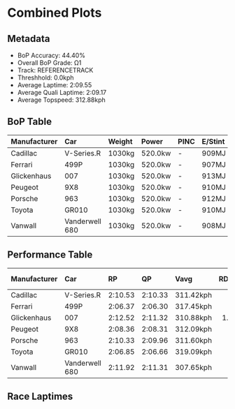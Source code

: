 # Combined Plots

## Metadata

- BoP Accuracy: 44.40%
- Overall BoP Grade: Ω1
- Track: REFERENCETRACK
- Threshhold: 0.0kph
- Average Laptime: 2:09.55
- Average Quali Laptime: 2:09.17
- Average Topspeed: 312.88kph

## BoP Table
| Manufacturer   | Car            | Weight   | Power   | PINC   | E/Stint   | FDS   | RDP    | QDP    | TDP    |
|:---------------|:---------------|:---------|:--------|:-------|:----------|:------|:-------|:-------|:-------|
| Cadillac       | V-Series.R     | 1030kg   | 520.0kw | -      | 909MJ     | -     | 36.81% | 66.67% | 20.86% |
| Ferrari        | 499P           | 1030kg   | 520.0kw | -      | 907MJ     | -     | 39.06% | 25.00% | 9.38%  |
| Glickenhaus    | 007            | 1030kg   | 520.0kw | -      | 913MJ     | -     | 37.50% | 75.00% | 27.50% |
| Peugeot        | 9X8            | 1030kg   | 520.0kw | -      | 910MJ     | -     | 41.12% | 66.67% | 8.57%  |
| Porsche        | 963            | 1030kg   | 520.0kw | -      | 912MJ     | -     | 33.50% | 32.00% | 28.93% |
| Toyota         | GR010          | 1030kg   | 520.0kw | -      | 910MJ     | -     | 43.94% | 60.00% | 7.58%  |
| Vanwall        | Vanderwell 680 | 1030kg   | 520.0kw | -      | 908MJ     | -     | 35.48% | 30.00% | 43.55% |

## Performance Table
| Manufacturer   | Car            | RP      | QP      | Vavg      |   RDLC | BOP-Grade   | Match   |
|:---------------|:---------------|:--------|:--------|:----------|-------:|:------------|:--------|
| Cadillac       | V-Series.R     | 2:10.53 | 2:10.33 | 311.42kph |   1    | +C1         | 80.00%  |
| Ferrari        | 499P           | 2:06.37 | 2:06.30 | 317.45kph |   1    | -Ω1         | 12.00%  |
| Glickenhaus    | 007            | 2:12.52 | 2:11.32 | 310.88kph |   1.01 | +Ω1         | 15.56%  |
| Peugeot        | 9X8            | 2:08.36 | 2:08.31 | 312.09kph |   1    | -C1         | 79.55%  |
| Porsche        | 963            | 2:10.33 | 2:09.96 | 311.60kph |   1    | +C2         | 71.21%  |
| Toyota         | GR010          | 2:06.85 | 2:06.66 | 319.09kph |   1    | -Ω1         | 20.69%  |
| Vanwall        | Vanderwell 680 | 2:11.92 | 2:11.31 | 307.65kph |   1    | +Ω1         | 31.82%  |

## Race Laptimes
<div>                        <script type="text/javascript">window.PlotlyConfig = {MathJaxConfig: 'local'};</script>
        <script charset="utf-8" src="https://cdn.plot.ly/plotly-3.0.1.min.js"></script>                <div id="65ebf137-ede2-4f82-a585-f95c56ed4e80" class="plotly-graph-div" style="height:100%; width:100%;"></div>            <script type="text/javascript">                window.PLOTLYENV=window.PLOTLYENV || {};                                if (document.getElementById("65ebf137-ede2-4f82-a585-f95c56ed4e80")) {                    Plotly.newPlot(                        "65ebf137-ede2-4f82-a585-f95c56ed4e80",                        [{"box":{"visible":true},"line":{"color":"rgb(0,30,255)"},"name":"V-Series.R","points":false,"y":[131.61179440939378,130.950376339099,131.59710982688958,129.919396275781,131.05255655902425,131.57569481073756,129.75847772583876,131.6191367006459,131.14739448769743,131.82349714049647,131.1853296591667,131.78372639621418,131.18165851354064,130.973626928064,129.02486045823147,130.23021993878723,130.24184523326974,131.15228934853218,129.11480352606992,129.141725260661,130.66219140745343,130.12987529167498,129.962226308085,129.46233864533673,129.81293305262528,131.1853296591667,128.90187707975852,129.5461631371317,130.6517898281796,130.50188471511552,130.0546168063408,130.56184676034113,129.6526263602874,130.28895826880415,129.7890706060559,130.08031482572318,131.00544352348984,131.88101175530474,131.52735805999444,130.17331718158331,129.6042896095443,130.72460088309637,130.1304871492793,129.2114770275561,130.2895701264085,131.58670824761575,130.83718268229552,129.62080976486158,131.6191367006459,131.0843731544501,130.32566972506476,130.20023891617444,131.7341659302624,130.9210071740905,130.78945778915676,129.57492044453585,131.0231873940158,131.66563787857598,130.81209652051746,128.85537590182844],"type":"violin"},{"box":{"visible":true},"line":{"color":"rgb(255,0,0)"},"name":"499P","points":false,"y":[127.47245241009286,127.77397618295572,126.98322115017105,125.57928832632734,125.54710989997439,126.22047326624916,125.83135266609216,127.76742131832825,127.9140119272695,127.26090905166137,127.39736941526927,126.11321184507264,125.96542944256278,126.42546176005317,127.2066824442888,125.50241764115083,125.3987316006802,125.92192897730787,125.22175025573893,125.61921341087636,125.28610710844485,125.05251556899378,127.29070389087707,127.80913409323021,125.07515964679772,127.4545755065634,125.23903126248405,126.47790067707281,126.78597931456312,127.11789382342603,126.40102999189631,126.15909589746482,127.1000169198966,125.82479780146467,126.90158329072007,127.39021865385749,124.84275990091524,126.20438405307269,125.73362559346464,125.92073718373922,125.261675340288,127.47483599723009,126.86284999973965,126.90992584570046,126.10546518687657,127.97240981213226,124.97147360632708,125.2116200104056,125.10972166028792,127.65241323895565],"type":"violin"},{"box":{"visible":true},"line":{"color":"rgb(255,85,0)"},"name":"007","points":false,"y":[132.1652216804385,133.50841545195698,131.70128759719302,132.6439228963072,131.53269616641148,133.18046204828343,133.31644272785542,132.83774151198668,131.75543375014473,133.7656096784777,133.60932419154884,134.07510416637223,131.84219065430602,133.57486754876138,133.29736851488377,130.46392494280744,132.045238727875,131.39240840649109,133.51149193792014,132.11046023029414,132.16645227482377,131.0669161915881,130.30148648395226,130.43254478598314,130.2651839495869,132.79713189727286,132.92019133579956,130.53591471434555,134.06095233094166,132.3910357501349,131.5031619011651,133.45857637935367,131.91110393988095,132.9140383638732,130.36793858075663,134.2055471712105,132.9140383638732,133.7496119514692,134.12186675301234,132.56516485565012,133.02233066977666,133.89051500858224,134.09356308215123,132.93311257684482,132.50301983919417],"type":"violin"},{"box":{"visible":true},"line":{"color":"rgb(171,214,0)"},"name":"9X8","points":false,"y":[128.3453182392266,128.54029143460127,129.21367108158972,128.18705296026505,128.0348053725188,129.12099863687456,129.42609558148862,129.55427240437385,128.91940598116312,127.99027445752581,128.072716827175,127.08701900611413,127.18149675819384,127.51728392800577,127.06716062510375,128.7659548551738,128.60648603796918,127.89880555105374,126.62847093551075,128.58121173486506,128.1202565877756,129.0397598054685,129.76790044251587,128.06609736683816,127.85908878903298,129.30213114245413,128.70637971214265,128.54871620230261,127.02924917044757,129.41646727554422,128.45845083407363,128.11664597304642,129.68064391989446,127.75979688398107,127.8169649505261,127.86390294200518,129.30995414103398,128.658839951542,127.2687532808152,129.50071495255793,127.5202927736134,128.92662721062143,127.41377963910318,129.07767126012467],"type":"violin"},{"box":{"visible":true},"line":{"color":"rgb(255,128,102)"},"name":"963","points":false,"y":[131.03002258321516,131.5101722343247,129.51608133634926,131.9486762524299,132.08524943125312,131.25356164272407,130.70175700541574,131.48996185360198,129.6324441344498,129.09350064851049,130.3514437395552,132.13179455049334,131.38401046375253,131.97011150471155,129.94662368932123,131.76433308280744,131.89478190383593,129.77330436372938,129.40155584558715,130.577432542182,132.1244453211396,132.37738129806343,131.1714952482742,130.48801691837843,130.95653028967794,130.6564367577345,130.6435756063655,131.35645085367608,129.080027061362,130.68093418891354,132.26714285775762,132.47537102277965,130.04828802871432,130.66562329442664,129.94356151042388,129.57426273539954,129.91171484989107,128.98020002930733,129.2655951025434,128.95937721280515,129.315202400681,129.43891442813523,128.78360814409538,131.22293985375023,130.18241146441966,128.83076569911506,128.82341646976136,130.07156058833445,129.9735708636182,128.39593629568674,129.9423366388649,128.55394472679168,129.7028742490896,129.62815708399344,128.16688531416256,128.85771287341203,131.43606750500803,131.26091087207777,132.4190269310678,129.99316880856145,129.55221504733836,130.3802282211906,130.45310807894828,128.55333229101223,129.67347733167472,128.81912941930503],"type":"violin"},{"box":{"visible":true},"line":{"color":"rgb(102,5,0)"},"name":"GR010","points":false,"y":[127.68426066001567,127.3968496825588,126.84701998655432,127.01303999216606,126.83868923358455,128.04069787636487,126.33884405539867,126.0657143687471,126.45725975832605,127.58845700086334,127.32365806718157,126.78453933928107,127.06183440241755,128.38999444731144,127.26593785017675,127.64915248678595,127.03922235864245,126.68040492715903,126.89700450437289,126.2347096432766,127.19691161128445,125.75093091724672,125.83721371586213,126.20198168518111,125.23977971717329,125.22847369528576,126.4828470710189,124.85835024191479,126.68099998094257,125.40698983035215,127.23023462316348,126.77263826360998,127.17191935237516,128.13412132038295,126.77561353252777,127.06123934863399,126.82559805034636,126.01930017362983,126.79941568386995,125.68190467835439,126.39299394970215,126.09903738062616,127.3873288220219,126.64708191527995,128.2775292822196,127.95739034666722,128.04010282258133,125.9818117852659,126.90235998842489,125.56170381407635,127.48372753495777,128.09306260931768,128.3275138000382,126.16032792033228,127.66462388515838,128.20195745170818,127.45814022226489,125.69618596915969],"type":"violin"},{"box":{"visible":true},"line":{"color":"rgb(81,128,38)"},"name":"Vanderwell 680","points":false,"y":[133.2277326158051,132.13670237545236,132.55434801551993,133.8532811515892,133.32953757358956,132.8125401072504,132.35257794858566,130.33733041075584,130.05767341828766,132.7530516680631,131.15177007303157,132.46603528105632,133.16947074237424,132.2317612215764,133.0903572510839,131.3406611995232,131.67122067088363,129.6430941926112,133.66193689358465,130.2208066638941,130.491264413189,129.68050444818257],"type":"violin"}],                        {"template":{"data":{"histogram2dcontour":[{"type":"histogram2dcontour","colorbar":{"outlinewidth":0,"ticks":""},"colorscale":[[0.0,"#0d0887"],[0.1111111111111111,"#46039f"],[0.2222222222222222,"#7201a8"],[0.3333333333333333,"#9c179e"],[0.4444444444444444,"#bd3786"],[0.5555555555555556,"#d8576b"],[0.6666666666666666,"#ed7953"],[0.7777777777777778,"#fb9f3a"],[0.8888888888888888,"#fdca26"],[1.0,"#f0f921"]]}],"choropleth":[{"type":"choropleth","colorbar":{"outlinewidth":0,"ticks":""}}],"histogram2d":[{"type":"histogram2d","colorbar":{"outlinewidth":0,"ticks":""},"colorscale":[[0.0,"#0d0887"],[0.1111111111111111,"#46039f"],[0.2222222222222222,"#7201a8"],[0.3333333333333333,"#9c179e"],[0.4444444444444444,"#bd3786"],[0.5555555555555556,"#d8576b"],[0.6666666666666666,"#ed7953"],[0.7777777777777778,"#fb9f3a"],[0.8888888888888888,"#fdca26"],[1.0,"#f0f921"]]}],"heatmap":[{"type":"heatmap","colorbar":{"outlinewidth":0,"ticks":""},"colorscale":[[0.0,"#0d0887"],[0.1111111111111111,"#46039f"],[0.2222222222222222,"#7201a8"],[0.3333333333333333,"#9c179e"],[0.4444444444444444,"#bd3786"],[0.5555555555555556,"#d8576b"],[0.6666666666666666,"#ed7953"],[0.7777777777777778,"#fb9f3a"],[0.8888888888888888,"#fdca26"],[1.0,"#f0f921"]]}],"contourcarpet":[{"type":"contourcarpet","colorbar":{"outlinewidth":0,"ticks":""}}],"contour":[{"type":"contour","colorbar":{"outlinewidth":0,"ticks":""},"colorscale":[[0.0,"#0d0887"],[0.1111111111111111,"#46039f"],[0.2222222222222222,"#7201a8"],[0.3333333333333333,"#9c179e"],[0.4444444444444444,"#bd3786"],[0.5555555555555556,"#d8576b"],[0.6666666666666666,"#ed7953"],[0.7777777777777778,"#fb9f3a"],[0.8888888888888888,"#fdca26"],[1.0,"#f0f921"]]}],"surface":[{"type":"surface","colorbar":{"outlinewidth":0,"ticks":""},"colorscale":[[0.0,"#0d0887"],[0.1111111111111111,"#46039f"],[0.2222222222222222,"#7201a8"],[0.3333333333333333,"#9c179e"],[0.4444444444444444,"#bd3786"],[0.5555555555555556,"#d8576b"],[0.6666666666666666,"#ed7953"],[0.7777777777777778,"#fb9f3a"],[0.8888888888888888,"#fdca26"],[1.0,"#f0f921"]]}],"mesh3d":[{"type":"mesh3d","colorbar":{"outlinewidth":0,"ticks":""}}],"scatter":[{"fillpattern":{"fillmode":"overlay","size":10,"solidity":0.2},"type":"scatter"}],"parcoords":[{"type":"parcoords","line":{"colorbar":{"outlinewidth":0,"ticks":""}}}],"scatterpolargl":[{"type":"scatterpolargl","marker":{"colorbar":{"outlinewidth":0,"ticks":""}}}],"bar":[{"error_x":{"color":"#2a3f5f"},"error_y":{"color":"#2a3f5f"},"marker":{"line":{"color":"#E5ECF6","width":0.5},"pattern":{"fillmode":"overlay","size":10,"solidity":0.2}},"type":"bar"}],"scattergeo":[{"type":"scattergeo","marker":{"colorbar":{"outlinewidth":0,"ticks":""}}}],"scatterpolar":[{"type":"scatterpolar","marker":{"colorbar":{"outlinewidth":0,"ticks":""}}}],"histogram":[{"marker":{"pattern":{"fillmode":"overlay","size":10,"solidity":0.2}},"type":"histogram"}],"scattergl":[{"type":"scattergl","marker":{"colorbar":{"outlinewidth":0,"ticks":""}}}],"scatter3d":[{"type":"scatter3d","line":{"colorbar":{"outlinewidth":0,"ticks":""}},"marker":{"colorbar":{"outlinewidth":0,"ticks":""}}}],"scattermap":[{"type":"scattermap","marker":{"colorbar":{"outlinewidth":0,"ticks":""}}}],"scattermapbox":[{"type":"scattermapbox","marker":{"colorbar":{"outlinewidth":0,"ticks":""}}}],"scatterternary":[{"type":"scatterternary","marker":{"colorbar":{"outlinewidth":0,"ticks":""}}}],"scattercarpet":[{"type":"scattercarpet","marker":{"colorbar":{"outlinewidth":0,"ticks":""}}}],"carpet":[{"aaxis":{"endlinecolor":"#2a3f5f","gridcolor":"white","linecolor":"white","minorgridcolor":"white","startlinecolor":"#2a3f5f"},"baxis":{"endlinecolor":"#2a3f5f","gridcolor":"white","linecolor":"white","minorgridcolor":"white","startlinecolor":"#2a3f5f"},"type":"carpet"}],"table":[{"cells":{"fill":{"color":"#EBF0F8"},"line":{"color":"white"}},"header":{"fill":{"color":"#C8D4E3"},"line":{"color":"white"}},"type":"table"}],"barpolar":[{"marker":{"line":{"color":"#E5ECF6","width":0.5},"pattern":{"fillmode":"overlay","size":10,"solidity":0.2}},"type":"barpolar"}],"pie":[{"automargin":true,"type":"pie"}]},"layout":{"autotypenumbers":"strict","colorway":["#636efa","#EF553B","#00cc96","#ab63fa","#FFA15A","#19d3f3","#FF6692","#B6E880","#FF97FF","#FECB52"],"font":{"color":"#2a3f5f"},"hovermode":"closest","hoverlabel":{"align":"left"},"paper_bgcolor":"white","plot_bgcolor":"#E5ECF6","polar":{"bgcolor":"#E5ECF6","angularaxis":{"gridcolor":"white","linecolor":"white","ticks":""},"radialaxis":{"gridcolor":"white","linecolor":"white","ticks":""}},"ternary":{"bgcolor":"#E5ECF6","aaxis":{"gridcolor":"white","linecolor":"white","ticks":""},"baxis":{"gridcolor":"white","linecolor":"white","ticks":""},"caxis":{"gridcolor":"white","linecolor":"white","ticks":""}},"coloraxis":{"colorbar":{"outlinewidth":0,"ticks":""}},"colorscale":{"sequential":[[0.0,"#0d0887"],[0.1111111111111111,"#46039f"],[0.2222222222222222,"#7201a8"],[0.3333333333333333,"#9c179e"],[0.4444444444444444,"#bd3786"],[0.5555555555555556,"#d8576b"],[0.6666666666666666,"#ed7953"],[0.7777777777777778,"#fb9f3a"],[0.8888888888888888,"#fdca26"],[1.0,"#f0f921"]],"sequentialminus":[[0.0,"#0d0887"],[0.1111111111111111,"#46039f"],[0.2222222222222222,"#7201a8"],[0.3333333333333333,"#9c179e"],[0.4444444444444444,"#bd3786"],[0.5555555555555556,"#d8576b"],[0.6666666666666666,"#ed7953"],[0.7777777777777778,"#fb9f3a"],[0.8888888888888888,"#fdca26"],[1.0,"#f0f921"]],"diverging":[[0,"#8e0152"],[0.1,"#c51b7d"],[0.2,"#de77ae"],[0.3,"#f1b6da"],[0.4,"#fde0ef"],[0.5,"#f7f7f7"],[0.6,"#e6f5d0"],[0.7,"#b8e186"],[0.8,"#7fbc41"],[0.9,"#4d9221"],[1,"#276419"]]},"xaxis":{"gridcolor":"white","linecolor":"white","ticks":"","title":{"standoff":15},"zerolinecolor":"white","automargin":true,"zerolinewidth":2},"yaxis":{"gridcolor":"white","linecolor":"white","ticks":"","title":{"standoff":15},"zerolinecolor":"white","automargin":true,"zerolinewidth":2},"scene":{"xaxis":{"backgroundcolor":"#E5ECF6","gridcolor":"white","linecolor":"white","showbackground":true,"ticks":"","zerolinecolor":"white","gridwidth":2},"yaxis":{"backgroundcolor":"#E5ECF6","gridcolor":"white","linecolor":"white","showbackground":true,"ticks":"","zerolinecolor":"white","gridwidth":2},"zaxis":{"backgroundcolor":"#E5ECF6","gridcolor":"white","linecolor":"white","showbackground":true,"ticks":"","zerolinecolor":"white","gridwidth":2}},"shapedefaults":{"line":{"color":"#2a3f5f"}},"annotationdefaults":{"arrowcolor":"#2a3f5f","arrowhead":0,"arrowwidth":1},"geo":{"bgcolor":"white","landcolor":"#E5ECF6","subunitcolor":"white","showland":true,"showlakes":true,"lakecolor":"white"},"title":{"x":0.05},"mapbox":{"style":"light"}}},"xaxis":{"showticklabels":false,"title":{}}},                        {"responsive": true}                    )                };            </script>        </div>

## Quali Laptimes
<div>                        <script type="text/javascript">window.PlotlyConfig = {MathJaxConfig: 'local'};</script>
        <script charset="utf-8" src="https://cdn.plot.ly/plotly-3.0.1.min.js"></script>                <div id="333441c5-eb73-4110-9007-6a92c16fdb21" class="plotly-graph-div" style="height:100%; width:100%;"></div>            <script type="text/javascript">                window.PLOTLYENV=window.PLOTLYENV || {};                                if (document.getElementById("333441c5-eb73-4110-9007-6a92c16fdb21")) {                    Plotly.newPlot(                        "333441c5-eb73-4110-9007-6a92c16fdb21",                        [{"box":{"visible":true},"line":{"color":"rgb(0,30,255)"},"name":"V-Series.R","points":false,"y":[130.42258373728893,130.22077073125436,130.58477701207744,130.3210581759709,130.1966274575263,130.31177230146014,130.23748530537378,130.30681983505437],"type":"violin"},{"box":{"visible":true},"line":{"color":"rgb(255,0,0)"},"name":"499P","points":false,"y":[126.20123230067676,126.20967095174859,126.35071697680618,126.26874150925133,126.46885809181171],"type":"violin"},{"box":{"visible":true},"line":{"color":"rgb(255,85,0)"},"name":"007","points":false,"y":[131.32474168053997,131.31103983229627,131.327855736959],"type":"violin"},{"box":{"visible":true},"line":{"color":"rgb(171,214,0)"},"name":"9X8","points":false,"y":[128.21550252231748,128.4341579151735,128.34827933469245,128.19844861981062,128.41954028445335,128.22159320178423],"type":"violin"},{"box":{"visible":true},"line":{"color":"rgb(255,128,102)"},"name":"963","points":false,"y":[130.15818834522213,129.90841096261087,129.78507175879045,130.15013101029916,129.95117681720188,129.76895708894457,130.02369283150836,129.90717137262274],"type":"violin"},{"box":{"visible":true},"line":{"color":"rgb(102,5,0)"},"name":"GR010","points":false,"y":[126.72995817147273,126.79139161094679,126.59504552007878,126.47940610459823,126.71068493555931,126.67394532959935],"type":"violin"},{"box":{"visible":true},"line":{"color":"rgb(81,128,38)"},"name":"Vanderwell 680","points":false,"y":[131.32729540303086,131.21446327695347,131.40045029796016],"type":"violin"}],                        {"template":{"data":{"histogram2dcontour":[{"type":"histogram2dcontour","colorbar":{"outlinewidth":0,"ticks":""},"colorscale":[[0.0,"#0d0887"],[0.1111111111111111,"#46039f"],[0.2222222222222222,"#7201a8"],[0.3333333333333333,"#9c179e"],[0.4444444444444444,"#bd3786"],[0.5555555555555556,"#d8576b"],[0.6666666666666666,"#ed7953"],[0.7777777777777778,"#fb9f3a"],[0.8888888888888888,"#fdca26"],[1.0,"#f0f921"]]}],"choropleth":[{"type":"choropleth","colorbar":{"outlinewidth":0,"ticks":""}}],"histogram2d":[{"type":"histogram2d","colorbar":{"outlinewidth":0,"ticks":""},"colorscale":[[0.0,"#0d0887"],[0.1111111111111111,"#46039f"],[0.2222222222222222,"#7201a8"],[0.3333333333333333,"#9c179e"],[0.4444444444444444,"#bd3786"],[0.5555555555555556,"#d8576b"],[0.6666666666666666,"#ed7953"],[0.7777777777777778,"#fb9f3a"],[0.8888888888888888,"#fdca26"],[1.0,"#f0f921"]]}],"heatmap":[{"type":"heatmap","colorbar":{"outlinewidth":0,"ticks":""},"colorscale":[[0.0,"#0d0887"],[0.1111111111111111,"#46039f"],[0.2222222222222222,"#7201a8"],[0.3333333333333333,"#9c179e"],[0.4444444444444444,"#bd3786"],[0.5555555555555556,"#d8576b"],[0.6666666666666666,"#ed7953"],[0.7777777777777778,"#fb9f3a"],[0.8888888888888888,"#fdca26"],[1.0,"#f0f921"]]}],"contourcarpet":[{"type":"contourcarpet","colorbar":{"outlinewidth":0,"ticks":""}}],"contour":[{"type":"contour","colorbar":{"outlinewidth":0,"ticks":""},"colorscale":[[0.0,"#0d0887"],[0.1111111111111111,"#46039f"],[0.2222222222222222,"#7201a8"],[0.3333333333333333,"#9c179e"],[0.4444444444444444,"#bd3786"],[0.5555555555555556,"#d8576b"],[0.6666666666666666,"#ed7953"],[0.7777777777777778,"#fb9f3a"],[0.8888888888888888,"#fdca26"],[1.0,"#f0f921"]]}],"surface":[{"type":"surface","colorbar":{"outlinewidth":0,"ticks":""},"colorscale":[[0.0,"#0d0887"],[0.1111111111111111,"#46039f"],[0.2222222222222222,"#7201a8"],[0.3333333333333333,"#9c179e"],[0.4444444444444444,"#bd3786"],[0.5555555555555556,"#d8576b"],[0.6666666666666666,"#ed7953"],[0.7777777777777778,"#fb9f3a"],[0.8888888888888888,"#fdca26"],[1.0,"#f0f921"]]}],"mesh3d":[{"type":"mesh3d","colorbar":{"outlinewidth":0,"ticks":""}}],"scatter":[{"fillpattern":{"fillmode":"overlay","size":10,"solidity":0.2},"type":"scatter"}],"parcoords":[{"type":"parcoords","line":{"colorbar":{"outlinewidth":0,"ticks":""}}}],"scatterpolargl":[{"type":"scatterpolargl","marker":{"colorbar":{"outlinewidth":0,"ticks":""}}}],"bar":[{"error_x":{"color":"#2a3f5f"},"error_y":{"color":"#2a3f5f"},"marker":{"line":{"color":"#E5ECF6","width":0.5},"pattern":{"fillmode":"overlay","size":10,"solidity":0.2}},"type":"bar"}],"scattergeo":[{"type":"scattergeo","marker":{"colorbar":{"outlinewidth":0,"ticks":""}}}],"scatterpolar":[{"type":"scatterpolar","marker":{"colorbar":{"outlinewidth":0,"ticks":""}}}],"histogram":[{"marker":{"pattern":{"fillmode":"overlay","size":10,"solidity":0.2}},"type":"histogram"}],"scattergl":[{"type":"scattergl","marker":{"colorbar":{"outlinewidth":0,"ticks":""}}}],"scatter3d":[{"type":"scatter3d","line":{"colorbar":{"outlinewidth":0,"ticks":""}},"marker":{"colorbar":{"outlinewidth":0,"ticks":""}}}],"scattermap":[{"type":"scattermap","marker":{"colorbar":{"outlinewidth":0,"ticks":""}}}],"scattermapbox":[{"type":"scattermapbox","marker":{"colorbar":{"outlinewidth":0,"ticks":""}}}],"scatterternary":[{"type":"scatterternary","marker":{"colorbar":{"outlinewidth":0,"ticks":""}}}],"scattercarpet":[{"type":"scattercarpet","marker":{"colorbar":{"outlinewidth":0,"ticks":""}}}],"carpet":[{"aaxis":{"endlinecolor":"#2a3f5f","gridcolor":"white","linecolor":"white","minorgridcolor":"white","startlinecolor":"#2a3f5f"},"baxis":{"endlinecolor":"#2a3f5f","gridcolor":"white","linecolor":"white","minorgridcolor":"white","startlinecolor":"#2a3f5f"},"type":"carpet"}],"table":[{"cells":{"fill":{"color":"#EBF0F8"},"line":{"color":"white"}},"header":{"fill":{"color":"#C8D4E3"},"line":{"color":"white"}},"type":"table"}],"barpolar":[{"marker":{"line":{"color":"#E5ECF6","width":0.5},"pattern":{"fillmode":"overlay","size":10,"solidity":0.2}},"type":"barpolar"}],"pie":[{"automargin":true,"type":"pie"}]},"layout":{"autotypenumbers":"strict","colorway":["#636efa","#EF553B","#00cc96","#ab63fa","#FFA15A","#19d3f3","#FF6692","#B6E880","#FF97FF","#FECB52"],"font":{"color":"#2a3f5f"},"hovermode":"closest","hoverlabel":{"align":"left"},"paper_bgcolor":"white","plot_bgcolor":"#E5ECF6","polar":{"bgcolor":"#E5ECF6","angularaxis":{"gridcolor":"white","linecolor":"white","ticks":""},"radialaxis":{"gridcolor":"white","linecolor":"white","ticks":""}},"ternary":{"bgcolor":"#E5ECF6","aaxis":{"gridcolor":"white","linecolor":"white","ticks":""},"baxis":{"gridcolor":"white","linecolor":"white","ticks":""},"caxis":{"gridcolor":"white","linecolor":"white","ticks":""}},"coloraxis":{"colorbar":{"outlinewidth":0,"ticks":""}},"colorscale":{"sequential":[[0.0,"#0d0887"],[0.1111111111111111,"#46039f"],[0.2222222222222222,"#7201a8"],[0.3333333333333333,"#9c179e"],[0.4444444444444444,"#bd3786"],[0.5555555555555556,"#d8576b"],[0.6666666666666666,"#ed7953"],[0.7777777777777778,"#fb9f3a"],[0.8888888888888888,"#fdca26"],[1.0,"#f0f921"]],"sequentialminus":[[0.0,"#0d0887"],[0.1111111111111111,"#46039f"],[0.2222222222222222,"#7201a8"],[0.3333333333333333,"#9c179e"],[0.4444444444444444,"#bd3786"],[0.5555555555555556,"#d8576b"],[0.6666666666666666,"#ed7953"],[0.7777777777777778,"#fb9f3a"],[0.8888888888888888,"#fdca26"],[1.0,"#f0f921"]],"diverging":[[0,"#8e0152"],[0.1,"#c51b7d"],[0.2,"#de77ae"],[0.3,"#f1b6da"],[0.4,"#fde0ef"],[0.5,"#f7f7f7"],[0.6,"#e6f5d0"],[0.7,"#b8e186"],[0.8,"#7fbc41"],[0.9,"#4d9221"],[1,"#276419"]]},"xaxis":{"gridcolor":"white","linecolor":"white","ticks":"","title":{"standoff":15},"zerolinecolor":"white","automargin":true,"zerolinewidth":2},"yaxis":{"gridcolor":"white","linecolor":"white","ticks":"","title":{"standoff":15},"zerolinecolor":"white","automargin":true,"zerolinewidth":2},"scene":{"xaxis":{"backgroundcolor":"#E5ECF6","gridcolor":"white","linecolor":"white","showbackground":true,"ticks":"","zerolinecolor":"white","gridwidth":2},"yaxis":{"backgroundcolor":"#E5ECF6","gridcolor":"white","linecolor":"white","showbackground":true,"ticks":"","zerolinecolor":"white","gridwidth":2},"zaxis":{"backgroundcolor":"#E5ECF6","gridcolor":"white","linecolor":"white","showbackground":true,"ticks":"","zerolinecolor":"white","gridwidth":2}},"shapedefaults":{"line":{"color":"#2a3f5f"}},"annotationdefaults":{"arrowcolor":"#2a3f5f","arrowhead":0,"arrowwidth":1},"geo":{"bgcolor":"white","landcolor":"#E5ECF6","subunitcolor":"white","showland":true,"showlakes":true,"lakecolor":"white"},"title":{"x":0.05},"mapbox":{"style":"light"}}},"xaxis":{"showticklabels":false,"title":{}}},                        {"responsive": true}                    )                };            </script>        </div>

## Topspeeds
<div>                        <script type="text/javascript">window.PlotlyConfig = {MathJaxConfig: 'local'};</script>
        <script charset="utf-8" src="https://cdn.plot.ly/plotly-3.0.1.min.js"></script>                <div id="4fd75026-48b0-419f-a074-c2adef42d344" class="plotly-graph-div" style="height:100%; width:100%;"></div>            <script type="text/javascript">                window.PLOTLYENV=window.PLOTLYENV || {};                                if (document.getElementById("4fd75026-48b0-419f-a074-c2adef42d344")) {                    Plotly.newPlot(                        "4fd75026-48b0-419f-a074-c2adef42d344",                        [{"box":{"visible":true},"line":{"color":"rgb(0,30,255)"},"name":"V-Series.R","points":false,"y":[313.04420103718667,311.0753695841226,310.13783079694923,310.13783079694923,310.13783079694923,313.04420103718667,310.13783079694923,310.13783079694923,310.13783079694923,311.0753695841226,313.04420103718667,313.04420103718667,313.04420103718667,312.10666225001324,311.0753695841226,312.10666225001324,313.04420103718667,310.13783079694923,311.0753695841226,311.0753695841226,310.13783079694923,312.10666225001324,315.9505712774241,310.13783079694923,312.10666225001324,311.0753695841226,310.13783079694923,310.13783079694923,310.13783079694923,312.10666225001324,313.04420103718667,310.13783079694923,312.10666225001324,310.13783079694923,313.04420103718667,311.0753695841226,310.13783079694923,310.13783079694923,310.13783079694923,313.04420103718667,310.13783079694923,310.13783079694923,310.13783079694923,311.0753695841226,313.04420103718667,313.04420103718667,313.04420103718667,312.10666225001324,311.0753695841226,312.10666225001324,313.04420103718667,310.13783079694923,311.0753695841226,311.0753695841226,310.13783079694923,312.10666225001324,315.9505712774241,310.13783079694923,312.10666225001324,311.0753695841226,310.13783079694923,310.13783079694923,310.13783079694923,312.10666225001324,313.04420103718667,310.13783079694923,312.10666225001324,310.13783079694923,313.04420103718667,311.0753695841226,310.13783079694923,310.13783079694923,310.13783079694923,313.04420103718667,310.13783079694923,310.13783079694923,310.13783079694923,311.0753695841226,313.04420103718667,313.04420103718667,313.04420103718667,312.10666225001324,311.0753695841226,312.10666225001324,313.04420103718667,310.13783079694923,311.0753695841226,311.0753695841226,310.13783079694923,312.10666225001324,315.9505712774241,310.13783079694923,312.10666225001324,311.0753695841226,310.13783079694923,310.13783079694923,310.13783079694923,312.10666225001324,313.04420103718667,310.13783079694923,312.10666225001324,310.13783079694923],"type":"violin"},{"box":{"visible":true},"line":{"color":"rgb(255,0,0)"},"name":"499P","points":false,"y":[315.9415708970663,316.9793007507145,317.9226915267583,315.9415708970663,316.9793007507145,321.9792718637466,319.90381215645033,318.96042138040656,315.9415708970663,315.9415708970663,316.9793007507145,315.9415708970663,315.9415708970663,316.9793007507145,317.9226915267583,315.9415708970663,316.9793007507145,321.9792718637466,319.90381215645033,318.96042138040656,315.9415708970663,315.9415708970663,316.9793007507145,315.9415708970663,315.9415708970663,316.9793007507145,317.9226915267583,315.9415708970663,316.9793007507145,321.9792718637466,319.90381215645033,318.96042138040656,315.9415708970663,315.9415708970663,316.9793007507145,315.9415708970663],"type":"violin"},{"box":{"visible":true},"line":{"color":"rgb(255,85,0)"},"name":"007","points":false,"y":[308.83073582092595,312.7399856414439,312.7399856414439,314.694610551703,311.7161344979749,309.85458696439485,308.83073582092595,311.7161344979749,310.7853607311849,309.85458696439485,308.83073582092595,312.7399856414439,314.694610551703,310.7853607311849,310.7853607311849,312.7399856414439,313.67075940823395,309.85458696439485,308.83073582092595,310.7853607311849,311.7161344979749,308.83073582092595,310.7853607311849,308.83073582092595,310.7853607311849,312.7399856414439,308.83073582092595,309.85458696439485,309.85458696439485,309.85458696439485,310.7853607311849,310.7853607311849,309.85458696439485,308.83073582092595,312.7399856414439,312.7399856414439,314.694610551703,311.7161344979749,309.85458696439485,308.83073582092595,311.7161344979749,310.7853607311849,309.85458696439485,308.83073582092595,312.7399856414439,314.694610551703,310.7853607311849,310.7853607311849,312.7399856414439,313.67075940823395,309.85458696439485,308.83073582092595,310.7853607311849,311.7161344979749,308.83073582092595,310.7853607311849,308.83073582092595,310.7853607311849,312.7399856414439,308.83073582092595,309.85458696439485,309.85458696439485,309.85458696439485,310.7853607311849,310.7853607311849,309.85458696439485,308.83073582092595,312.7399856414439,312.7399856414439,314.694610551703,311.7161344979749,309.85458696439485,308.83073582092595,311.7161344979749,310.7853607311849,309.85458696439485,308.83073582092595,312.7399856414439,314.694610551703,310.7853607311849,310.7853607311849,312.7399856414439,313.67075940823395,309.85458696439485,308.83073582092595,310.7853607311849,311.7161344979749,308.83073582092595,310.7853607311849,308.83073582092595,310.7853607311849,312.7399856414439,308.83073582092595,309.85458696439485,309.85458696439485,309.85458696439485,310.7853607311849,310.7853607311849,309.85458696439485],"type":"violin"},{"box":{"visible":true},"line":{"color":"rgb(171,214,0)"},"name":"9X8","points":false,"y":[311.35365172054037,312.2889285355615,311.35365172054037,311.35365172054037,310.32484722401716,311.35365172054037,311.35365172054037,316.2170911586504,313.2242053505827,311.35365172054037,312.2889285355615,311.35365172054037,311.35365172054037,310.32484722401716,311.35365172054037,311.35365172054037,316.2170911586504,313.2242053505827,311.35365172054037,312.2889285355615,311.35365172054037,311.35365172054037,310.32484722401716,311.35365172054037,311.35365172054037,316.2170911586504,313.2242053505827],"type":"violin"},{"box":{"visible":true},"line":{"color":"rgb(255,128,102)"},"name":"963","points":false,"y":[310.7706106624284,309.8339903771287,310.7706106624284,310.7706106624284,311.80089297625796,312.73751326155764,310.7706106624284,309.8339903771287,315.6410361459866,309.8339903771287,309.8339903771287,311.80089297625796,309.8339903771287,311.80089297625796,313.6741335468573,311.80089297625796,312.73751326155764,310.7706106624284,310.7706106624284,313.6741335468573,310.7706106624284,312.73751326155764,311.80089297625796,310.7706106624284,309.8339903771287,312.73751326155764,311.80089297625796,312.73751326155764,309.8339903771287,310.7706106624284,310.7706106624284,312.73751326155764,309.8339903771287,311.80089297625796,311.80089297625796,311.80089297625796,312.73751326155764,311.80089297625796,311.80089297625796,312.73751326155764,310.7706106624284,311.80089297625796,311.80089297625796,311.80089297625796,313.6741335468573,314.704415860687,310.7706106624284,309.8339903771287,309.8339903771287,313.6741335468573,314.704415860687,312.73751326155764,310.7706106624284,310.7706106624284,309.8339903771287,312.73751326155764,309.8339903771287,310.7706106624284,309.8339903771287,310.7706106624284,310.7706106624284,311.80089297625796,312.73751326155764,310.7706106624284,309.8339903771287,315.6410361459866,309.8339903771287,309.8339903771287,311.80089297625796,309.8339903771287,311.80089297625796,313.6741335468573,311.80089297625796,312.73751326155764,310.7706106624284,310.7706106624284,313.6741335468573,310.7706106624284,312.73751326155764,311.80089297625796,310.7706106624284,309.8339903771287,312.73751326155764,311.80089297625796,312.73751326155764,309.8339903771287,310.7706106624284,310.7706106624284,312.73751326155764,309.8339903771287,311.80089297625796,311.80089297625796,311.80089297625796,312.73751326155764,311.80089297625796,311.80089297625796,312.73751326155764,310.7706106624284,311.80089297625796,311.80089297625796,311.80089297625796,313.6741335468573,314.704415860687,310.7706106624284,309.8339903771287,309.8339903771287,313.6741335468573,314.704415860687,312.73751326155764,310.7706106624284,310.7706106624284,309.8339903771287,312.73751326155764,309.8339903771287,310.7706106624284,309.8339903771287,310.7706106624284,310.7706106624284,311.80089297625796,312.73751326155764,310.7706106624284,309.8339903771287,315.6410361459866,309.8339903771287,309.8339903771287,311.80089297625796,309.8339903771287,311.80089297625796,313.6741335468573,311.80089297625796,312.73751326155764,310.7706106624284,310.7706106624284,313.6741335468573,310.7706106624284,312.73751326155764,311.80089297625796,310.7706106624284,309.8339903771287,312.73751326155764,311.80089297625796,312.73751326155764,309.8339903771287,310.7706106624284,310.7706106624284,312.73751326155764,309.8339903771287,311.80089297625796,311.80089297625796,311.80089297625796,312.73751326155764,311.80089297625796,311.80089297625796,312.73751326155764,310.7706106624284,311.80089297625796,311.80089297625796,311.80089297625796,313.6741335468573,314.704415860687,310.7706106624284,309.8339903771287,309.8339903771287,313.6741335468573,314.704415860687,312.73751326155764,310.7706106624284,310.7706106624284,309.8339903771287,312.73751326155764,309.8339903771287],"type":"violin"},{"box":{"visible":true},"line":{"color":"rgb(102,5,0)"},"name":"GR010","points":false,"y":[323.6540247559246,317.6972022144045,318.6427296019474,317.6972022144045,317.6972022144045,317.6972022144045,317.6972022144045,317.6972022144045,319.68280972824454,322.70849736838176,323.6540247559246,317.6972022144045,318.6427296019474,317.6972022144045,317.6972022144045,317.6972022144045,317.6972022144045,317.6972022144045,319.68280972824454,322.70849736838176,323.6540247559246,317.6972022144045,318.6427296019474,317.6972022144045,317.6972022144045,317.6972022144045,317.6972022144045,317.6972022144045,319.68280972824454,322.70849736838176],"type":"violin"},{"box":{"visible":true},"line":{"color":"rgb(81,128,38)"},"name":"Vanderwell 680","points":false,"y":[305.3581586001389,306.2925470903474,306.2925470903474,305.3581586001389,307.2269355805559,309.09571256097297,309.09571256097297,306.2925470903474,307.2269355805559,306.2925470903474,309.09571256097297,305.3581586001389,308.1613240707644,310.0301010511814,310.0301010511814,307.2269355805559,308.1613240707644,310.0301010511814,311.0579283904107,308.1613240707644,308.1613240707644,306.2925470903474,305.3581586001389,306.2925470903474,309.09571256097297,309.09571256097297,306.2925470903474,305.3581586001389,306.2925470903474,306.2925470903474,305.3581586001389,307.2269355805559,309.09571256097297,309.09571256097297,306.2925470903474,307.2269355805559,306.2925470903474,309.09571256097297,305.3581586001389,308.1613240707644,310.0301010511814,310.0301010511814,307.2269355805559,308.1613240707644,310.0301010511814,311.0579283904107,308.1613240707644,308.1613240707644,306.2925470903474,305.3581586001389,306.2925470903474,309.09571256097297,309.09571256097297,306.2925470903474,305.3581586001389,306.2925470903474,306.2925470903474,305.3581586001389,307.2269355805559,309.09571256097297,309.09571256097297,306.2925470903474,307.2269355805559,306.2925470903474,309.09571256097297,305.3581586001389,308.1613240707644,310.0301010511814,310.0301010511814,307.2269355805559,308.1613240707644,310.0301010511814,311.0579283904107,308.1613240707644,308.1613240707644,306.2925470903474,305.3581586001389,306.2925470903474,309.09571256097297,309.09571256097297,306.2925470903474],"type":"violin"}],                        {"template":{"data":{"histogram2dcontour":[{"type":"histogram2dcontour","colorbar":{"outlinewidth":0,"ticks":""},"colorscale":[[0.0,"#0d0887"],[0.1111111111111111,"#46039f"],[0.2222222222222222,"#7201a8"],[0.3333333333333333,"#9c179e"],[0.4444444444444444,"#bd3786"],[0.5555555555555556,"#d8576b"],[0.6666666666666666,"#ed7953"],[0.7777777777777778,"#fb9f3a"],[0.8888888888888888,"#fdca26"],[1.0,"#f0f921"]]}],"choropleth":[{"type":"choropleth","colorbar":{"outlinewidth":0,"ticks":""}}],"histogram2d":[{"type":"histogram2d","colorbar":{"outlinewidth":0,"ticks":""},"colorscale":[[0.0,"#0d0887"],[0.1111111111111111,"#46039f"],[0.2222222222222222,"#7201a8"],[0.3333333333333333,"#9c179e"],[0.4444444444444444,"#bd3786"],[0.5555555555555556,"#d8576b"],[0.6666666666666666,"#ed7953"],[0.7777777777777778,"#fb9f3a"],[0.8888888888888888,"#fdca26"],[1.0,"#f0f921"]]}],"heatmap":[{"type":"heatmap","colorbar":{"outlinewidth":0,"ticks":""},"colorscale":[[0.0,"#0d0887"],[0.1111111111111111,"#46039f"],[0.2222222222222222,"#7201a8"],[0.3333333333333333,"#9c179e"],[0.4444444444444444,"#bd3786"],[0.5555555555555556,"#d8576b"],[0.6666666666666666,"#ed7953"],[0.7777777777777778,"#fb9f3a"],[0.8888888888888888,"#fdca26"],[1.0,"#f0f921"]]}],"contourcarpet":[{"type":"contourcarpet","colorbar":{"outlinewidth":0,"ticks":""}}],"contour":[{"type":"contour","colorbar":{"outlinewidth":0,"ticks":""},"colorscale":[[0.0,"#0d0887"],[0.1111111111111111,"#46039f"],[0.2222222222222222,"#7201a8"],[0.3333333333333333,"#9c179e"],[0.4444444444444444,"#bd3786"],[0.5555555555555556,"#d8576b"],[0.6666666666666666,"#ed7953"],[0.7777777777777778,"#fb9f3a"],[0.8888888888888888,"#fdca26"],[1.0,"#f0f921"]]}],"surface":[{"type":"surface","colorbar":{"outlinewidth":0,"ticks":""},"colorscale":[[0.0,"#0d0887"],[0.1111111111111111,"#46039f"],[0.2222222222222222,"#7201a8"],[0.3333333333333333,"#9c179e"],[0.4444444444444444,"#bd3786"],[0.5555555555555556,"#d8576b"],[0.6666666666666666,"#ed7953"],[0.7777777777777778,"#fb9f3a"],[0.8888888888888888,"#fdca26"],[1.0,"#f0f921"]]}],"mesh3d":[{"type":"mesh3d","colorbar":{"outlinewidth":0,"ticks":""}}],"scatter":[{"fillpattern":{"fillmode":"overlay","size":10,"solidity":0.2},"type":"scatter"}],"parcoords":[{"type":"parcoords","line":{"colorbar":{"outlinewidth":0,"ticks":""}}}],"scatterpolargl":[{"type":"scatterpolargl","marker":{"colorbar":{"outlinewidth":0,"ticks":""}}}],"bar":[{"error_x":{"color":"#2a3f5f"},"error_y":{"color":"#2a3f5f"},"marker":{"line":{"color":"#E5ECF6","width":0.5},"pattern":{"fillmode":"overlay","size":10,"solidity":0.2}},"type":"bar"}],"scattergeo":[{"type":"scattergeo","marker":{"colorbar":{"outlinewidth":0,"ticks":""}}}],"scatterpolar":[{"type":"scatterpolar","marker":{"colorbar":{"outlinewidth":0,"ticks":""}}}],"histogram":[{"marker":{"pattern":{"fillmode":"overlay","size":10,"solidity":0.2}},"type":"histogram"}],"scattergl":[{"type":"scattergl","marker":{"colorbar":{"outlinewidth":0,"ticks":""}}}],"scatter3d":[{"type":"scatter3d","line":{"colorbar":{"outlinewidth":0,"ticks":""}},"marker":{"colorbar":{"outlinewidth":0,"ticks":""}}}],"scattermap":[{"type":"scattermap","marker":{"colorbar":{"outlinewidth":0,"ticks":""}}}],"scattermapbox":[{"type":"scattermapbox","marker":{"colorbar":{"outlinewidth":0,"ticks":""}}}],"scatterternary":[{"type":"scatterternary","marker":{"colorbar":{"outlinewidth":0,"ticks":""}}}],"scattercarpet":[{"type":"scattercarpet","marker":{"colorbar":{"outlinewidth":0,"ticks":""}}}],"carpet":[{"aaxis":{"endlinecolor":"#2a3f5f","gridcolor":"white","linecolor":"white","minorgridcolor":"white","startlinecolor":"#2a3f5f"},"baxis":{"endlinecolor":"#2a3f5f","gridcolor":"white","linecolor":"white","minorgridcolor":"white","startlinecolor":"#2a3f5f"},"type":"carpet"}],"table":[{"cells":{"fill":{"color":"#EBF0F8"},"line":{"color":"white"}},"header":{"fill":{"color":"#C8D4E3"},"line":{"color":"white"}},"type":"table"}],"barpolar":[{"marker":{"line":{"color":"#E5ECF6","width":0.5},"pattern":{"fillmode":"overlay","size":10,"solidity":0.2}},"type":"barpolar"}],"pie":[{"automargin":true,"type":"pie"}]},"layout":{"autotypenumbers":"strict","colorway":["#636efa","#EF553B","#00cc96","#ab63fa","#FFA15A","#19d3f3","#FF6692","#B6E880","#FF97FF","#FECB52"],"font":{"color":"#2a3f5f"},"hovermode":"closest","hoverlabel":{"align":"left"},"paper_bgcolor":"white","plot_bgcolor":"#E5ECF6","polar":{"bgcolor":"#E5ECF6","angularaxis":{"gridcolor":"white","linecolor":"white","ticks":""},"radialaxis":{"gridcolor":"white","linecolor":"white","ticks":""}},"ternary":{"bgcolor":"#E5ECF6","aaxis":{"gridcolor":"white","linecolor":"white","ticks":""},"baxis":{"gridcolor":"white","linecolor":"white","ticks":""},"caxis":{"gridcolor":"white","linecolor":"white","ticks":""}},"coloraxis":{"colorbar":{"outlinewidth":0,"ticks":""}},"colorscale":{"sequential":[[0.0,"#0d0887"],[0.1111111111111111,"#46039f"],[0.2222222222222222,"#7201a8"],[0.3333333333333333,"#9c179e"],[0.4444444444444444,"#bd3786"],[0.5555555555555556,"#d8576b"],[0.6666666666666666,"#ed7953"],[0.7777777777777778,"#fb9f3a"],[0.8888888888888888,"#fdca26"],[1.0,"#f0f921"]],"sequentialminus":[[0.0,"#0d0887"],[0.1111111111111111,"#46039f"],[0.2222222222222222,"#7201a8"],[0.3333333333333333,"#9c179e"],[0.4444444444444444,"#bd3786"],[0.5555555555555556,"#d8576b"],[0.6666666666666666,"#ed7953"],[0.7777777777777778,"#fb9f3a"],[0.8888888888888888,"#fdca26"],[1.0,"#f0f921"]],"diverging":[[0,"#8e0152"],[0.1,"#c51b7d"],[0.2,"#de77ae"],[0.3,"#f1b6da"],[0.4,"#fde0ef"],[0.5,"#f7f7f7"],[0.6,"#e6f5d0"],[0.7,"#b8e186"],[0.8,"#7fbc41"],[0.9,"#4d9221"],[1,"#276419"]]},"xaxis":{"gridcolor":"white","linecolor":"white","ticks":"","title":{"standoff":15},"zerolinecolor":"white","automargin":true,"zerolinewidth":2},"yaxis":{"gridcolor":"white","linecolor":"white","ticks":"","title":{"standoff":15},"zerolinecolor":"white","automargin":true,"zerolinewidth":2},"scene":{"xaxis":{"backgroundcolor":"#E5ECF6","gridcolor":"white","linecolor":"white","showbackground":true,"ticks":"","zerolinecolor":"white","gridwidth":2},"yaxis":{"backgroundcolor":"#E5ECF6","gridcolor":"white","linecolor":"white","showbackground":true,"ticks":"","zerolinecolor":"white","gridwidth":2},"zaxis":{"backgroundcolor":"#E5ECF6","gridcolor":"white","linecolor":"white","showbackground":true,"ticks":"","zerolinecolor":"white","gridwidth":2}},"shapedefaults":{"line":{"color":"#2a3f5f"}},"annotationdefaults":{"arrowcolor":"#2a3f5f","arrowhead":0,"arrowwidth":1},"geo":{"bgcolor":"white","landcolor":"#E5ECF6","subunitcolor":"white","showland":true,"showlakes":true,"lakecolor":"white"},"title":{"x":0.05},"mapbox":{"style":"light"}}},"xaxis":{"showticklabels":false,"title":{}}},                        {"responsive": true}                    )                };            </script>        </div>

## Laptimes Lineplot
<div>                        <script type="text/javascript">window.PlotlyConfig = {MathJaxConfig: 'local'};</script>
        <script charset="utf-8" src="https://cdn.plot.ly/plotly-3.0.1.min.js"></script>                <div id="bb908cf7-d0ee-4aa4-849b-3f976ca76729" class="plotly-graph-div" style="height:100%; width:100%;"></div>            <script type="text/javascript">                window.PLOTLYENV=window.PLOTLYENV || {};                                if (document.getElementById("bb908cf7-d0ee-4aa4-849b-3f976ca76729")) {                    Plotly.newPlot(                        "bb908cf7-d0ee-4aa4-849b-3f976ca76729",                        [{"line":{"color":"rgb(0,30,255)"},"name":"V-Series.R","x":{"dtype":"f8","bdata":"AAAAAAAAAAAEDSd1Xx77PwQNJ3VfHgtAw0ndl8dWFEAEDSd1Xx4bQCJoOKn78iBAw0ndl8dWJEBkK4KGk7onQAQNJ3VfHitApO7LYyuCLkAiaDip+\u002fIwQPPYiqDhpDJAw0ndl8dWNECTui+PrQg2QGQrgoaTujdANJzUfXlsOUAEDSd1Xx47QNR9eWxF0DxApO7LYyuCPkC6L4+tCBpAQCJoOKn78kBAi6DhpO7LQUDz2Iqg4aRCQFsRNJzUfUNAw0ndl8dWREArgoaTui9FQJO6L4+tCEZA+\u002fLYiqDhRkBkK4KGk7pHQMxjK4KGk0hANJzUfXlsSUCc1H15bEVKQAQNJ3VfHktAbEXQcFL3S0DUfXlsRdBMQDy2Img4qU1ApO7LYyuCTkANJ3VfHltPQLovj60IGlBA7stjK4KGUEAiaDip+\u002fJQQFcEDSd1X1FAi6DhpO7LUUC\u002fPLYiaDhSQPPYiqDhpFJAJ3VfHlsRU0BbETSc1H1TQI+tCBpO6lNAw0ndl8dWVED35bEVQcNUQCuChpO6L1VAXx5bETScVUCTui+PrQhWQMdWBA0ndVZA+\u002fLYiqDhVkAvj60IGk5XQGQrgoaTuldAmMdWBA0nWEDMYyuChpNYQAAAAAAAAFlA"},"y":[131.88101175530474,131.82349714049647,131.78372639621418,131.7341659302624,131.66563787857598,131.6191367006459,131.6191367006459,131.61179440939378,131.59710982688958,131.58670824761575,131.57569481073756,131.52735805999444,131.1853296591667,131.1853296591667,131.18165851354064,131.15228934853218,131.14739448769743,131.0843731544501,131.05255655902425,131.0231873940158,131.00544352348984,130.973626928064,130.950376339099,130.9210071740905,130.83718268229552,130.81209652051746,130.78945778915676,130.72460088309637,130.66219140745343,130.6517898281796,130.56184676034113,130.50188471511552,130.32566972506476,130.2895701264085,130.28895826880415,130.24184523326974,130.23021993878723,130.20023891617444,130.17331718158331,130.1304871492793,130.12987529167498,130.08031482572318,130.0546168063408,129.962226308085,129.919396275781,129.81293305262528,129.7890706060559,129.75847772583876,129.6526263602874,129.62080976486158,129.6042896095443,129.57492044453585,129.5461631371317,129.46233864533673,129.2114770275561,129.141725260661,129.11480352606992,129.02486045823147,128.90187707975852,128.85537590182844],"type":"scatter"},{"line":{"color":"rgb(255,0,0)"},"name":"499P","x":{"dtype":"f8","bdata":"AAAAAAAAAAAVvJyCl1MAQBW8nIKXUxBAIBrrQ2N9GEAVvJyCl1MgQBrrQ2N9aCRAIBrrQ2N9KEAlSZIkSZIsQBW8nIKXUzBAmFPwcgpeMkAa60NjfWg0QJ2Cl1PwcjZAIBrrQ2N9OECisT401oc6QCVJkiRJkjxAp+DlFLycPkAVvJyCl1NAQNaHxvrQWEFAmFPwcgpeQkBZHxrrQ2NDQBrrQ2N9aERA3LZt27ZtRUCdgpdT8HJGQF5OwcspeEdAIBrrQ2N9SEDh5RS8nIJJQKKxPjTWh0pAY31orA+NS0AlSZIkSZJMQOYUvJyCl01Ap+DlFLycTkBprA+N9aFPQBW8nIKXU1BA9qGxPjTWUEDWh8b60FhRQLdt27Zt21FAmFPwcgpeUkB4OQUvp+BSQFkfGutDY1NAOgUvp+DlU0Aa60NjfWhUQPvQWB8a61RA3LZt27ZtVUC8nIKXU\u002fBVQJ2Cl1PwclZAfmisD431VkBeTsHLKXhXQD801ofG+ldAIBrrQ2N9WEAAAAAAAABZQA=="},"y":[127.97240981213226,127.9140119272695,127.80913409323021,127.77397618295572,127.76742131832825,127.65241323895565,127.47483599723009,127.47245241009286,127.4545755065634,127.39736941526927,127.39021865385749,127.29070389087707,127.26090905166137,127.2066824442888,127.11789382342603,127.1000169198966,126.98322115017105,126.90992584570046,126.90158329072007,126.86284999973965,126.78597931456312,126.47790067707281,126.42546176005317,126.40102999189631,126.22047326624916,126.20438405307269,126.15909589746482,126.11321184507264,126.10546518687657,125.96542944256278,125.92192897730787,125.92073718373922,125.83135266609216,125.82479780146467,125.73362559346464,125.61921341087636,125.57928832632734,125.54710989997439,125.50241764115083,125.3987316006802,125.28610710844485,125.261675340288,125.23903126248405,125.22175025573893,125.2116200104056,125.10972166028792,125.07515964679772,125.05251556899378,124.97147360632708,124.84275990091524],"type":"scatter"},{"line":{"color":"rgb(255,85,0)"},"name":"007","x":{"dtype":"f8","bdata":"AAAAAAAAAAAvuuiiiy4CQC+66KKLLhJARhdddNFFG0Avuuiiiy4iQLvooosuuiZARhdddNFFK0DSRRdddNEvQC+66KKLLjJAddFFF110NEC76KKLLro2QAEAAAAAADlARhdddNFFO0CMLrrooos9QNJFF1100T9AjC666KILQUAvuuiiiy5CQNJFF110UUNAddFFF110REAYXXTRRZdFQLvooosuukZAXnTRRRfdR0ABAAAAAABJQKSLLrroIkpARhdddNFFS0DpoosuumhMQIwuuuiii01AL7rooouuTkDSRRdddNFPQLvooosuelBAjC666KILUUBedNFFF51RQC+66KKLLlJAAAAAAADAUkDSRRdddFFTQKOLLrro4lNAddFFF110VEBGF1100QVVQBhddNFFl1VA6aKLLrooVkC76KKLLrpWQIwuuuiiS1dAXnTRRRfdV0Avuuiii25YQAAAAAAAAFlA"},"y":[134.2055471712105,134.12186675301234,134.09356308215123,134.07510416637223,134.06095233094166,133.89051500858224,133.7656096784777,133.7496119514692,133.60932419154884,133.57486754876138,133.51149193792014,133.50841545195698,133.45857637935367,133.31644272785542,133.29736851488377,133.18046204828343,133.02233066977666,132.93311257684482,132.92019133579956,132.9140383638732,132.9140383638732,132.83774151198668,132.79713189727286,132.6439228963072,132.56516485565012,132.50301983919417,132.3910357501349,132.16645227482377,132.1652216804385,132.11046023029414,132.045238727875,131.91110393988095,131.84219065430602,131.75543375014473,131.70128759719302,131.53269616641148,131.5031619011651,131.39240840649109,131.0669161915881,130.53591471434555,130.46392494280744,130.43254478598314,130.36793858075663,130.30148648395226,130.2651839495869],"type":"scatter"},{"line":{"color":"rgb(171,214,0)"},"name":"9X8","x":{"dtype":"f8","bdata":"AAAAAAAAAACnrClrypoCQKesKWvKmhJA+oK+oC\u002foG0CnrClrypoiQNEX9AV9QSdA+oK+oC\u002foK0ASd8QdcUcwQKesKWvKmjJAPOKOuCPuNEDRF\u002fQFfUE3QGZNWVPWlDlA+oK+oC\u002foO0CPuCPuiDs+QBJ3xB1xR0BA3RF3xB1xQUCnrClryppCQHFH3BF3xENAPOKOuCPuREAGfUFf0BdGQNEX9AV9QUdAm7KmrClrSEBmTVlT1pRJQDDoC\u002fqCvkpA+oK+oC\u002foS0DFHXFH3BFNQI+4I+6IO05AWlPWlDVlT0ASd8QdcUdQQHfEHXFH3FBA3RF3xB1xUUBCX9AX9AVSQKesKWvKmlJADPqCvqAvU0BxR9wRd8RTQNeUNWVNWVRAPOKOuCPuVEChL+gL+oJVQAZ9QV\u002fQF1ZAbMqasqasVkDRF\u002fQFfUFXQDZlTVlT1ldAm7KmrClrWEAAAAAAAABZQA=="},"y":[129.76790044251587,129.68064391989446,129.55427240437385,129.50071495255793,129.42609558148862,129.41646727554422,129.30995414103398,129.30213114245413,129.21367108158972,129.12099863687456,129.07767126012467,129.0397598054685,128.92662721062143,128.91940598116312,128.7659548551738,128.70637971214265,128.658839951542,128.60648603796918,128.58121173486506,128.54871620230261,128.54029143460127,128.45845083407363,128.3453182392266,128.18705296026505,128.1202565877756,128.11664597304642,128.072716827175,128.06609736683816,128.0348053725188,127.99027445752581,127.89880555105374,127.86390294200518,127.85908878903298,127.8169649505261,127.75979688398107,127.5202927736134,127.51728392800577,127.41377963910318,127.2687532808152,127.18149675819384,127.08701900611413,127.06716062510375,127.02924917044757,126.62847093551075],"type":"scatter"},{"line":{"color":"rgb(255,128,102)"},"name":"963","x":{"dtype":"f8","bdata":"AAAAAAAAAADZiZ3YiZ34P9mJndiJnQhAYyd2Yid2EkDZiZ3YiZ0YQE\u002fsxE7sxB5AYyd2Yid2IkCe2Imd2IklQNmJndiJnShAFDuxEzuxK0BP7MRO7MQuQMVO7MRO7DBAYyd2Yid2MkAAAAAAAAA0QJ7YiZ3YiTVAO7ETO7ETN0DZiZ3YiZ04QHdiJ3ZiJzpAFDuxEzuxO0CyEzuxEzs9QE\u002fsxE7sxD5AdmIndmInQEDFTuzETuxAQBQ7sRM7sUFAYyd2Yid2QkCyEzuxEztDQAAAAAAAAERAT+zETuzERECe2Imd2IlFQO3ETuzETkZAO7ETO7ETR0CKndiJndhHQNmJndiJnUhAKHZiJ3ZiSUB3Yid2YidKQMVO7MRO7EpAFDuxEzuxS0BjJ3ZiJ3ZMQLITO7ETO01AAAAAAAAATkBP7MRO7MROQJ7YiZ3YiU9AdmIndmInUECe2Imd2IlQQMVO7MRO7FBA7cRO7MROUUAUO7ETO7FRQDuxEzuxE1JAYyd2Yid2UkCKndiJndhSQLITO7ETO1NA2Ymd2ImdU0AAAAAAAABUQCh2Yid2YlRAT+zETuzEVEB2Yid2YidVQJ7YiZ3YiVVAxU7sxE7sVUDtxE7sxE5WQBQ7sRM7sVZAO7ETO7ETV0BjJ3ZiJ3ZXQIqd2Imd2FdAshM7sRM7WEDZiZ3YiZ1YQAAAAAAAAFlA"},"y":[132.47537102277965,132.4190269310678,132.37738129806343,132.26714285775762,132.13179455049334,132.1244453211396,132.08524943125312,131.97011150471155,131.9486762524299,131.89478190383593,131.76433308280744,131.5101722343247,131.48996185360198,131.43606750500803,131.38401046375253,131.35645085367608,131.26091087207777,131.25356164272407,131.22293985375023,131.1714952482742,131.03002258321516,130.95653028967794,130.70175700541574,130.68093418891354,130.66562329442664,130.6564367577345,130.6435756063655,130.577432542182,130.48801691837843,130.45310807894828,130.3802282211906,130.3514437395552,130.18241146441966,130.07156058833445,130.04828802871432,129.99316880856145,129.9735708636182,129.94662368932123,129.94356151042388,129.9423366388649,129.91171484989107,129.77330436372938,129.7028742490896,129.67347733167472,129.6324441344498,129.62815708399344,129.57426273539954,129.55221504733836,129.51608133634926,129.43891442813523,129.40155584558715,129.315202400681,129.2655951025434,129.09350064851049,129.080027061362,128.98020002930733,128.95937721280515,128.85771287341203,128.83076569911506,128.82341646976136,128.81912941930503,128.78360814409538,128.55394472679168,128.55333229101223,128.39593629568674,128.16688531416256],"type":"scatter"},{"line":{"color":"rgb(102,5,0)"},"name":"GR010","x":{"dtype":"f8","bdata":"AAAAAAAAAAAfwX0E9xH8Px\u002fBfQT3EQxA11BeQ3kNFUAfwX0E9xEcQLOYzmI6iyFA11BeQ3kNJUD7CO4juI8oQB\u002fBfQT3ESxAQ3kN5TWUL0CzmM5iOosxQMV0FtNZTDNA11BeQ3kNNUDpLKazmM42QPsI7iO4jzhADeU1lNdQOkAfwX0E9xE8QDGdxXQW0z1AQ3kN5TWUP0CqqqqqqqpAQLOYzmI6i0FAvIbyGsprQkDFdBbTWUxDQM5iOovpLERA11BeQ3kNRUDgPoL7CO5FQOksprOYzkZA8hrKayivR0D7CO4juI9IQAT3EdxHcElADeU1lNdQSkAW01lMZzFLQB\u002fBfQT3EUxAKK+hvIbyTEAxncV0FtNNQDqL6Syms05AQ3kN5TWUT0Cms5jOYjpQQKqqqqqqqlBAr6G8hvIaUUCzmM5iOotRQLiP4D6C+1FAvIbyGsprUkDBfQT3EdxSQMV0FtNZTFNAymsor6G8U0DOYjqL6SxUQNNZTGcxnVRA11BeQ3kNVUDcR3AfwX1VQOA+gvsI7lVA5TWU11BeVkDpLKazmM5WQO4juI\u002fgPldA8hrKayivV0D3EdxHcB9YQPsI7iO4j1hAAAAAAAAAWUA="},"y":[128.38999444731144,128.3275138000382,128.2775292822196,128.20195745170818,128.13412132038295,128.09306260931768,128.04069787636487,128.04010282258133,127.95739034666722,127.68426066001567,127.66462388515838,127.64915248678595,127.58845700086334,127.48372753495777,127.45814022226489,127.3968496825588,127.3873288220219,127.32365806718157,127.26593785017675,127.23023462316348,127.19691161128445,127.17191935237516,127.06183440241755,127.06123934863399,127.03922235864245,127.01303999216606,126.90235998842489,126.89700450437289,126.84701998655432,126.83868923358455,126.82559805034636,126.79941568386995,126.78453933928107,126.77561353252777,126.77263826360998,126.68099998094257,126.68040492715903,126.64708191527995,126.4828470710189,126.45725975832605,126.39299394970215,126.33884405539867,126.2347096432766,126.20198168518111,126.16032792033228,126.09903738062616,126.0657143687471,126.01930017362983,125.9818117852659,125.83721371586213,125.75093091724672,125.69618596915969,125.68190467835439,125.56170381407635,125.40698983035215,125.23977971717329,125.22847369528576,124.85835024191479],"type":"scatter"},{"line":{"color":"rgb(81,128,38)"},"name":"Vanderwell 680","x":{"dtype":"f8","bdata":"AAAAAAAAAADDMAzDMAwTQMMwDMMwDCNAJEmSJEmSLEDDMAzDMAwzQPQ8z\u002fM8zzdAJEmSJEmSPECrqqqqqqpAQMMwDMMwDENA27Zt27ZtRUD0PM\u002fzPM9HQAzDMAzDMEpAJEmSJEmSTEA9z\u002fM8z\u002fNOQKuqqqqqqlBAt23btm3bUUDDMAzDMAxTQM\u002fzPM\u002fzPFRA27Zt27ZtVUDoeZ7neZ5WQPQ8z\u002fM8z1dAAAAAAAAAWUA="},"y":[133.8532811515892,133.66193689358465,133.32953757358956,133.2277326158051,133.16947074237424,133.0903572510839,132.8125401072504,132.7530516680631,132.55434801551993,132.46603528105632,132.35257794858566,132.2317612215764,132.13670237545236,131.67122067088363,131.3406611995232,131.15177007303157,130.491264413189,130.33733041075584,130.2208066638941,130.05767341828766,129.68050444818257,129.6430941926112],"type":"scatter"}],                        {"template":{"data":{"histogram2dcontour":[{"type":"histogram2dcontour","colorbar":{"outlinewidth":0,"ticks":""},"colorscale":[[0.0,"#0d0887"],[0.1111111111111111,"#46039f"],[0.2222222222222222,"#7201a8"],[0.3333333333333333,"#9c179e"],[0.4444444444444444,"#bd3786"],[0.5555555555555556,"#d8576b"],[0.6666666666666666,"#ed7953"],[0.7777777777777778,"#fb9f3a"],[0.8888888888888888,"#fdca26"],[1.0,"#f0f921"]]}],"choropleth":[{"type":"choropleth","colorbar":{"outlinewidth":0,"ticks":""}}],"histogram2d":[{"type":"histogram2d","colorbar":{"outlinewidth":0,"ticks":""},"colorscale":[[0.0,"#0d0887"],[0.1111111111111111,"#46039f"],[0.2222222222222222,"#7201a8"],[0.3333333333333333,"#9c179e"],[0.4444444444444444,"#bd3786"],[0.5555555555555556,"#d8576b"],[0.6666666666666666,"#ed7953"],[0.7777777777777778,"#fb9f3a"],[0.8888888888888888,"#fdca26"],[1.0,"#f0f921"]]}],"heatmap":[{"type":"heatmap","colorbar":{"outlinewidth":0,"ticks":""},"colorscale":[[0.0,"#0d0887"],[0.1111111111111111,"#46039f"],[0.2222222222222222,"#7201a8"],[0.3333333333333333,"#9c179e"],[0.4444444444444444,"#bd3786"],[0.5555555555555556,"#d8576b"],[0.6666666666666666,"#ed7953"],[0.7777777777777778,"#fb9f3a"],[0.8888888888888888,"#fdca26"],[1.0,"#f0f921"]]}],"contourcarpet":[{"type":"contourcarpet","colorbar":{"outlinewidth":0,"ticks":""}}],"contour":[{"type":"contour","colorbar":{"outlinewidth":0,"ticks":""},"colorscale":[[0.0,"#0d0887"],[0.1111111111111111,"#46039f"],[0.2222222222222222,"#7201a8"],[0.3333333333333333,"#9c179e"],[0.4444444444444444,"#bd3786"],[0.5555555555555556,"#d8576b"],[0.6666666666666666,"#ed7953"],[0.7777777777777778,"#fb9f3a"],[0.8888888888888888,"#fdca26"],[1.0,"#f0f921"]]}],"surface":[{"type":"surface","colorbar":{"outlinewidth":0,"ticks":""},"colorscale":[[0.0,"#0d0887"],[0.1111111111111111,"#46039f"],[0.2222222222222222,"#7201a8"],[0.3333333333333333,"#9c179e"],[0.4444444444444444,"#bd3786"],[0.5555555555555556,"#d8576b"],[0.6666666666666666,"#ed7953"],[0.7777777777777778,"#fb9f3a"],[0.8888888888888888,"#fdca26"],[1.0,"#f0f921"]]}],"mesh3d":[{"type":"mesh3d","colorbar":{"outlinewidth":0,"ticks":""}}],"scatter":[{"fillpattern":{"fillmode":"overlay","size":10,"solidity":0.2},"type":"scatter"}],"parcoords":[{"type":"parcoords","line":{"colorbar":{"outlinewidth":0,"ticks":""}}}],"scatterpolargl":[{"type":"scatterpolargl","marker":{"colorbar":{"outlinewidth":0,"ticks":""}}}],"bar":[{"error_x":{"color":"#2a3f5f"},"error_y":{"color":"#2a3f5f"},"marker":{"line":{"color":"#E5ECF6","width":0.5},"pattern":{"fillmode":"overlay","size":10,"solidity":0.2}},"type":"bar"}],"scattergeo":[{"type":"scattergeo","marker":{"colorbar":{"outlinewidth":0,"ticks":""}}}],"scatterpolar":[{"type":"scatterpolar","marker":{"colorbar":{"outlinewidth":0,"ticks":""}}}],"histogram":[{"marker":{"pattern":{"fillmode":"overlay","size":10,"solidity":0.2}},"type":"histogram"}],"scattergl":[{"type":"scattergl","marker":{"colorbar":{"outlinewidth":0,"ticks":""}}}],"scatter3d":[{"type":"scatter3d","line":{"colorbar":{"outlinewidth":0,"ticks":""}},"marker":{"colorbar":{"outlinewidth":0,"ticks":""}}}],"scattermap":[{"type":"scattermap","marker":{"colorbar":{"outlinewidth":0,"ticks":""}}}],"scattermapbox":[{"type":"scattermapbox","marker":{"colorbar":{"outlinewidth":0,"ticks":""}}}],"scatterternary":[{"type":"scatterternary","marker":{"colorbar":{"outlinewidth":0,"ticks":""}}}],"scattercarpet":[{"type":"scattercarpet","marker":{"colorbar":{"outlinewidth":0,"ticks":""}}}],"carpet":[{"aaxis":{"endlinecolor":"#2a3f5f","gridcolor":"white","linecolor":"white","minorgridcolor":"white","startlinecolor":"#2a3f5f"},"baxis":{"endlinecolor":"#2a3f5f","gridcolor":"white","linecolor":"white","minorgridcolor":"white","startlinecolor":"#2a3f5f"},"type":"carpet"}],"table":[{"cells":{"fill":{"color":"#EBF0F8"},"line":{"color":"white"}},"header":{"fill":{"color":"#C8D4E3"},"line":{"color":"white"}},"type":"table"}],"barpolar":[{"marker":{"line":{"color":"#E5ECF6","width":0.5},"pattern":{"fillmode":"overlay","size":10,"solidity":0.2}},"type":"barpolar"}],"pie":[{"automargin":true,"type":"pie"}]},"layout":{"autotypenumbers":"strict","colorway":["#636efa","#EF553B","#00cc96","#ab63fa","#FFA15A","#19d3f3","#FF6692","#B6E880","#FF97FF","#FECB52"],"font":{"color":"#2a3f5f"},"hovermode":"closest","hoverlabel":{"align":"left"},"paper_bgcolor":"white","plot_bgcolor":"#E5ECF6","polar":{"bgcolor":"#E5ECF6","angularaxis":{"gridcolor":"white","linecolor":"white","ticks":""},"radialaxis":{"gridcolor":"white","linecolor":"white","ticks":""}},"ternary":{"bgcolor":"#E5ECF6","aaxis":{"gridcolor":"white","linecolor":"white","ticks":""},"baxis":{"gridcolor":"white","linecolor":"white","ticks":""},"caxis":{"gridcolor":"white","linecolor":"white","ticks":""}},"coloraxis":{"colorbar":{"outlinewidth":0,"ticks":""}},"colorscale":{"sequential":[[0.0,"#0d0887"],[0.1111111111111111,"#46039f"],[0.2222222222222222,"#7201a8"],[0.3333333333333333,"#9c179e"],[0.4444444444444444,"#bd3786"],[0.5555555555555556,"#d8576b"],[0.6666666666666666,"#ed7953"],[0.7777777777777778,"#fb9f3a"],[0.8888888888888888,"#fdca26"],[1.0,"#f0f921"]],"sequentialminus":[[0.0,"#0d0887"],[0.1111111111111111,"#46039f"],[0.2222222222222222,"#7201a8"],[0.3333333333333333,"#9c179e"],[0.4444444444444444,"#bd3786"],[0.5555555555555556,"#d8576b"],[0.6666666666666666,"#ed7953"],[0.7777777777777778,"#fb9f3a"],[0.8888888888888888,"#fdca26"],[1.0,"#f0f921"]],"diverging":[[0,"#8e0152"],[0.1,"#c51b7d"],[0.2,"#de77ae"],[0.3,"#f1b6da"],[0.4,"#fde0ef"],[0.5,"#f7f7f7"],[0.6,"#e6f5d0"],[0.7,"#b8e186"],[0.8,"#7fbc41"],[0.9,"#4d9221"],[1,"#276419"]]},"xaxis":{"gridcolor":"white","linecolor":"white","ticks":"","title":{"standoff":15},"zerolinecolor":"white","automargin":true,"zerolinewidth":2},"yaxis":{"gridcolor":"white","linecolor":"white","ticks":"","title":{"standoff":15},"zerolinecolor":"white","automargin":true,"zerolinewidth":2},"scene":{"xaxis":{"backgroundcolor":"#E5ECF6","gridcolor":"white","linecolor":"white","showbackground":true,"ticks":"","zerolinecolor":"white","gridwidth":2},"yaxis":{"backgroundcolor":"#E5ECF6","gridcolor":"white","linecolor":"white","showbackground":true,"ticks":"","zerolinecolor":"white","gridwidth":2},"zaxis":{"backgroundcolor":"#E5ECF6","gridcolor":"white","linecolor":"white","showbackground":true,"ticks":"","zerolinecolor":"white","gridwidth":2}},"shapedefaults":{"line":{"color":"#2a3f5f"}},"annotationdefaults":{"arrowcolor":"#2a3f5f","arrowhead":0,"arrowwidth":1},"geo":{"bgcolor":"white","landcolor":"#E5ECF6","subunitcolor":"white","showland":true,"showlakes":true,"lakecolor":"white"},"title":{"x":0.05},"mapbox":{"style":"light"}}},"xaxis":{"title":{"text":"Normalised Lap Index (max=100)"}}},                        {"responsive": true}                    )                };            </script>        </div>

